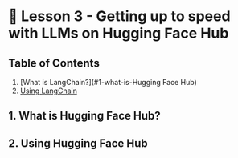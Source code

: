 # 📓 Lesson 3 - Getting up to speed with LLMs on Hugging Face Hub

## Table of Contents
1. [What is LangChain?](#1-what-is-Hugging Face Hub)
2. [Using LangChain](#2-using-hugging-face-hub)


## 1. What is Hugging Face Hub?


## 2. Using Hugging Face Hub



